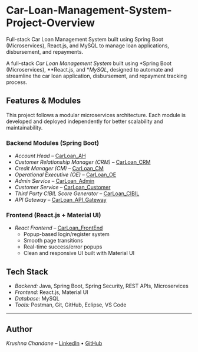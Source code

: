 # Car-Loan-Management-System-Project-Overview
Full-stack Car Loan Management System built using Spring Boot (Microservices), React.js, and MySQL to manage loan applications, disbursement, and repayments.

A full-stack *Car Loan Management System* built using *Spring Boot (Microservices), **React.js, and **MySQL*, designed to automate and streamline the car loan application, disbursement, and repayment tracking process.

## Features & Modules

This project follows a modular microservices architecture. Each module is developed and deployed independently for better scalability and maintainability.

### Backend Modules (Spring Boot)
- *Account Head* – [CarLoan_AH](https://github.com/shubhamkrmahto/CarLoan_AH)  
- *Customer Relationship Manager (CRM)* – [CarLoan_CRM](https://github.com/shubhamkrmahto/CarLoan_CRM)
- *Credit Manager (CM)* – [CarLoan_CM](https://github.com/shubhamkrmahto/CarLoan_CM)
- *Operational Executive (OE)* – [CarLoan_OE](https://github.com/shubhamkrmahto/CarLoan_OE)
- *Admin Service* – [CarLoan_Admin](https://github.com/shubhamkrmahto/CarLoan_Admin)
- *Customer Service* – [CarLoan_Customer](https://github.com/shubhamkrmahto/CarLoan_Customer)
- *Third Party CIBIL Score Generator* – [CarLoan_CIBIL](https://github.com/shubhamkrmahto/CarLoan_CIBIL)
- *API Gateway* – [CarLoan_API_Gateway](https://github.com/shubhamkrmahto/CarLoan_API_Gateway)

### Frontend (React.js + Material UI)
- *React Frontend* – [CarLoan_FrontEnd](https://github.com/shubhamkrmahto/CarLoan_FrontEnd)
  - Popup-based login/register system  
  - Smooth page transitions  
  - Real-time success/error popups  
  - Clean and responsive UI built with Material UI

## Tech Stack
- *Backend:* Java, Spring Boot, Spring Security, REST APIs, Microservices
- *Frontend:* React.js, Material UI
- *Database:* MySQL
- *Tools:* Postman, Git, GitHub, Eclipse, VS Code

---

## Author

*Krushna Chandane* – [LinkedIn](https://www.linkedin.com/in/krushna-chandane-75241229a) • [GitHub](https://github.com/krushnachandane)
